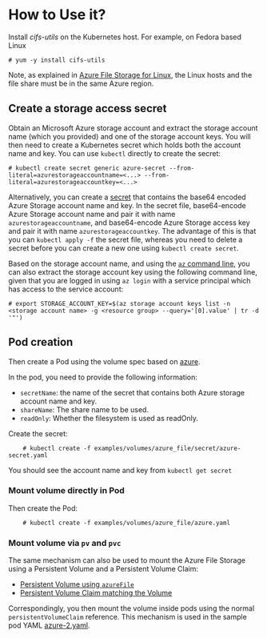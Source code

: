 # How to Use it?

Install *cifs-utils* on the Kubernetes host. For example, on Fedora based Linux

    # yum -y install cifs-utils

Note, as explained in [Azure File Storage for Linux](https://azure.microsoft.com/en-us/documentation/articles/storage-how-to-use-files-linux/), the Linux hosts and the file share must be in the same Azure region.

## Create a storage access secret

Obtain an Microsoft Azure storage account and extract the storage account name (which you provided) and one of the storage account keys. You will then need to create a Kubernetes secret which holds both the account name and key. You can use `kubectl` directly to create the secret:

```console
# kubectl create secret generic azure-secret --from-literal=azurestorageaccountname=<...> --from-literal=azurestorageaccountkey=<...>
```

Alternatively, you can create a [secret](secret/azure-secret.yaml) that contains the base64 encoded Azure Storage account name and key. In the secret file, base64-encode Azure Storage account name and pair it with name `azurestorageaccountname`, and base64-encode Azure Storage access key and pair it with name `azurestorageaccountkey`. The advantage of this is that you can `kubectl apply -f` the secret file, whereas you need to delete a secret before you can create a new one using `kubectl create secret`.

Based on the storage account name, and using the [`az` command line](https://docs.microsoft.com/en-us/cli/azure/?view=azure-cli-latest), you can also extract the storage account key using the following command line, given that you are logged in using `az login` with a service principal which has access to the service account:

```console
# export STORAGE_ACCOUNT_KEY=$(az storage account keys list -n <storage account name> -g <resource group> --query='[0].value' | tr -d '"')
```

## Pod creation

Then create a Pod using the volume spec based on [azure](azure.yaml).

In the pod, you need to provide the following information:

- `secretName`:  the name of the secret that contains both Azure storage account name and key.
- `shareName`: The share name to be used.
- `readOnly`: Whether the filesystem is used as readOnly.

Create the secret:

```console
    # kubectl create -f examples/volumes/azure_file/secret/azure-secret.yaml
```

You should see the account name and key from `kubectl get secret`

### Mount volume directly in Pod

Then create the Pod:

```console
    # kubectl create -f examples/volumes/azure_file/azure.yaml
```

### Mount volume via `pv` and `pvc`

The same mechanism can also be used to mount the Azure File Storage using a Persistent Volume and a Persistent Volume Claim:

* [Persistent Volume using `azureFile`](azure-pv.yaml)
* [Persistent Volume Claim matching the Volume](azure-pvc.yaml)

Correspondingly, you then mount the volume inside pods using the normal `persistentVolumeClaim` reference. This mechanism is used in the sample pod YAML [azure-2.yaml](azure-2.yaml).

